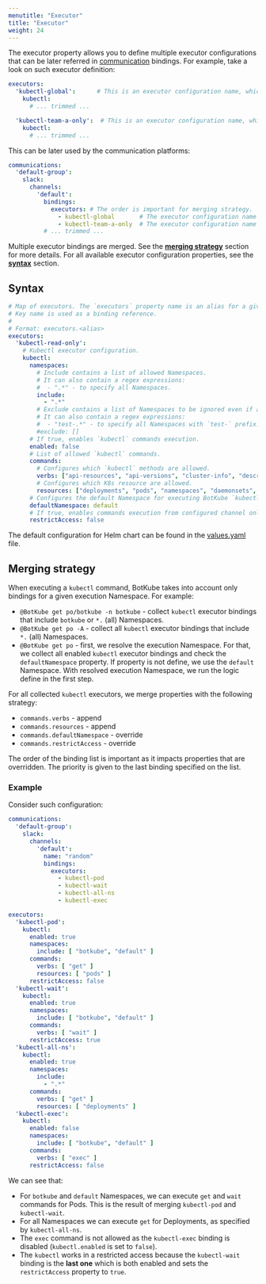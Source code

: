 ```yaml
---
menutitle: "Executor"
title: "Executor"
weight: 24
---
```


The executor property allows you to define multiple executor configurations that can be later referred in [communication](/configuration/communication) bindings. For example, take a look on such executor definition:

```yaml
executors:
  'kubectl-global':      # This is an executor configuration name, which is referred in communication bindings.
    kubectl:
      # ... trimmed ...

  'kubectl-team-a-only':  # This is an executor configuration name, which is referred in communication bindings
    kubectl:
      # ... trimmed ...
```

This can be later used by the communication platforms:

```yaml
communications:
  'default-group':
    slack:
      channels:
        'default':
          bindings:
            executors: # The order is important for merging strategy.
              - kubectl-global       # The executor configuration name
              - kubectl-team-a-only  # The executor configuration name
          # ... trimmed ...
```

Multiple executor bindings are merged. See the [**merging strategy**](#merging-strategy) section for more details. For all available executor configuration properties, see the [**syntax**](#syntax) section.

## Syntax

```yaml
# Map of executors. The `executors` property name is an alias for a given configuration.
# Key name is used as a binding reference.
#
# Format: executors.<alias>
executors:
  'kubectl-read-only':
    # Kubectl executor configuration.
    kubectl:
      namespaces:
        # Include contains a list of allowed Namespaces.
        # It can also contain a regex expressions:
        #  - ".*" - to specify all Namespaces.
        include:
          - ".*"
        # Exclude contains a list of Namespaces to be ignored even if allowed by Include.
        # It can also contain a regex expressions:
        #  - "test-.*" - to specify all Namespaces with `test-` prefix.
        #exclude: []
      # If true, enables `kubectl` commands execution.
      enabled: false
      # List of allowed `kubectl` commands.
      commands:
        # Configures which `kubectl` methods are allowed.
        verbs: ["api-resources", "api-versions", "cluster-info", "describe", "diff", "explain", "get", "logs", "top", "auth"]
        # Configures which K8s resource are allowed.
        resources: ["deployments", "pods", "namespaces", "daemonsets", "statefulsets", "storageclasses", "nodes", "configmaps"]
      # Configures the default Namespace for executing BotKube `kubectl` commands. If not set, uses 'default'.
      defaultNamespace: default
      # If true, enables commands execution from configured channel only.
      restrictAccess: false
```

The default configuration for Helm chart can be found in the [values.yaml](https://github.com/kubeshop/botkube/blob/main/helm/botkube/values.yaml) file.

## Merging strategy

When executing a `kubectl` command, BotKube takes into account only bindings for a given execution Namespace. For example:

- `@BotKube get po/botkube -n botkube` - collect `kubectl` executor bindings that include `botkube` or `*.` (all) Namespaces.
- `@BotKube get po -A` - collect all `kubectl` executor bindings that include `*.` (all) Namespaces.
- `@BotKube get po` - first, we resolve the execution Namespace. For that, we collect all enabled `kubectl` executor bindings and check the `defaultNamespace` property. If property is not define, we use the `default` Namespace. With resolved execution Namespace, we run the logic define in the first step.

For all collected `kubectl` executors, we merge properties with the following strategy:
- `commands.verbs` - append
- `commands.resources` - append
- `commands.defaultNamespace` - override
- `commands.restrictAccess` - override

The order of the binding list is important as it impacts properties that are overridden. The priority is given to the last binding specified on the list.

### Example

Consider such configuration:

```yaml
communications:
  'default-group':
    slack:
      channels:
        'default':
          name: "random"
          bindings:
            executors:
              - kubectl-pod
              - kubectl-wait
              - kubectl-all-ns
              - kubectl-exec

executors:
  'kubectl-pod':
    kubectl:
      enabled: true
      namespaces:
        include: [ "botkube", "default" ]
      commands:
        verbs: [ "get" ]
        resources: [ "pods" ]
      restrictAccess: false
  'kubectl-wait':
    kubectl:
      enabled: true
      namespaces:
        include: [ "botkube", "default" ]
      commands:
        verbs: [ "wait" ]
      restrictAccess: true
  'kubectl-all-ns':
    kubectl:
      enabled: true
      namespaces:
        include:
          - ".*"
      commands:
        verbs: [ "get" ]
        resources: [ "deployments" ]
  'kubectl-exec':
    kubectl:
      enabled: false
      namespaces:
        include: [ "botkube", "default" ]
      commands:
        verbs: [ "exec" ]
      restrictAccess: false
```

We can see that:
- For `botkube` and `default` Namespaces, we can execute `get` and `wait` commands for Pods. This is the result of merging `kubectl-pod` and `kubectl-wait`.
- For all Namespaces we can execute `get` for Deployments, as specified by `kubectl-all-ns`.
- The `exec` command is not allowed as the `kubectl-exec` binding is disabled (`kubectl.enabled` is set to `false`).
- The `kubectl` works in a restricted access because the `kubectl-wait` binding is the **last one** which is both enabled and sets the `restrictAccess` property to `true`.
